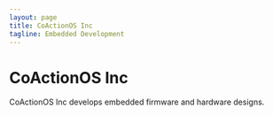 ```yaml
---
layout: page
title: CoActionOS Inc
tagline: Embedded Development
---
```


# CoActionOS Inc

CoActionOS Inc develops embedded firmware and hardware designs.